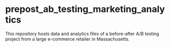 # prepost_ab_testing_marketing_analytics
This repository hosts data and analytics files of a before-after A/B testing project from a large e-commerce retailer in Massachusetts.
